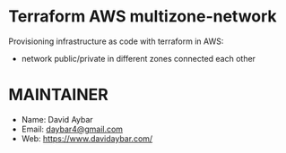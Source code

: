 # Terraform AWS multizone-network
Provisioning infrastructure as code with terraform in AWS: 
+ network public/private in different zones connected each other

# MAINTAINER
- Name: David Aybar
- Email: daybar4@gmail.com
- Web: https://www.davidaybar.com/